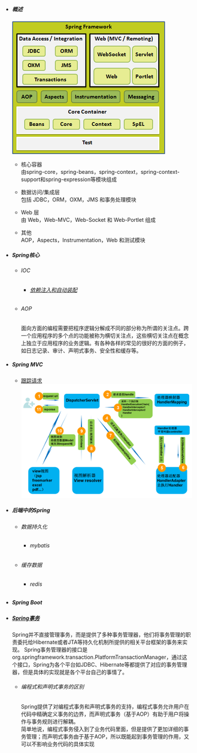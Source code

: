 * ##### 概述

  ![](/assets/spring-arch.png)

  * 核心容器  
    由spring-core，spring-beans，spring-context，spring-context-support和spring-expression等模块组成

  * 数据访问/集成层  
    包括 JDBC，ORM，OXM，JMS 和事务处理模块

  * Web 层  
    由 Web，Web-MVC，Web-Socket 和 Web-Portlet 组成

  * 其他  
    AOP，Aspects，Instrumentation，Web 和测试模块

* ##### Spring核心

  * ###### IOC

    * ###### [依赖注入和自动装配](https://blog.csdn.net/u012843873/article/details/52399206)
  * ###### AOP

    面向方面的编程需要把程序逻辑分解成不同的部分称为所谓的关注点。跨一个应用程序的多个点的功能被称为横切关注点，这些横切关注点在概念上独立于应用程序的业务逻辑。有各种各样的常见的很好的方面的例子，如日志记录、审计、声明式事务、安全性和缓存等。
* ##### Spring MVC

  * [跟踪请求](https://www.cnblogs.com/leskang/p/6101368.html)  
    ![](/assets/spring-mvc-archimport.png)
* ##### 后端中的Spring

  * ###### 数据持久化

    * ###### mybatis
  * ###### 缓存数据

    * ###### redis
* ##### Spring Boot
* ##### [Spring事务](https://blog.csdn.net/bao19901210/article/details/41724355)

  Spring并不直接管理事务，而是提供了多种事务管理器，他们将事务管理的职责委托给Hibernate或者JTA等持久化机制所提供的相关平台框架的事务来实现。 Spring事务管理器的接口是org.springframework.transaction.PlatformTransactionManager，通过这个接口，Spring为各个平台如JDBC、Hibernate等都提供了对应的事务管理器，但是具体的实现就是各个平台自己的事情了。

  * ###### 编程式和声明式事务的区别

     Spring提供了对编程式事务和声明式事务的支持，编程式事务允许用户在代码中精确定义事务的边界，而声明式事务（基于AOP）有助于用户将操作与事务规则进行解耦。  
     简单地说，编程式事务侵入到了业务代码里面，但是提供了更加详细的事务管理；而声明式事务由于基于AOP，所以既能起到事务管理的作用，又可以不影响业务代码的具体实现



